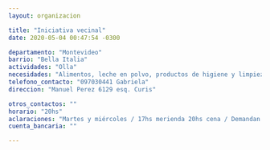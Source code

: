 ```yaml
---
layout: organizacion

title: "Iniciativa vecinal"
date: 2020-05-04 00:47:54 -0300

departamento: "Montevideo"
barrio: "Bella Italia"
actividades: "Olla"
necesidades: "Alimentos, leche en polvo, productos de higiene y limpieza"
telefono_contacto: "097030441 Gabriela"
direccion: "Manuel Perez 6129 esq. Curis"

otros_contactos: ""
horario: "20hs"
aclaraciones: "Martes y miércoles / 17hs merienda 20hs cena / Demandan principalmente leche en polvo"
cuenta_bancaria: ""

---
```

